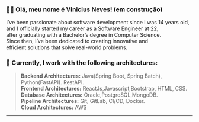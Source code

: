 ### :man_technologist: Olá, meu nome é <strong>Vinicius Neves! (em construção)</strong>

 I’ve been passionate about software development since I was 14 years old,  
 and I officially started my career as a Software Engineer at 22,  
 after graduating with a Bachelor’s degree in Computer Science.  
 Since then, I’ve been dedicated to creating innovative and  
 efficient solutions that solve real-world problems.

### 🚀 Currently, I work with the following architectures:

> **Backend Architectures:** Java(Spring Boot, Spring Batch), Python(FastAPI). RestAPI.  
> **Frontend Architectures:** ReactJs,Javascript,Bootstrap, HTML, CSS.
> **Database Architectures:** Oracle,PostgreSQL,MongoDB.  
> **Pipeline Architectures:** Git, GitLab, CI/CD, Docker.  
> **Cloud Architectures:** AWS  

----
